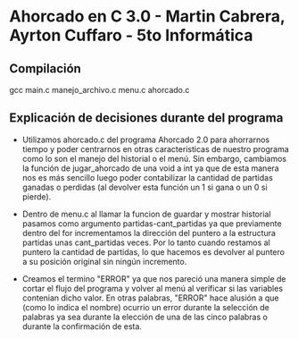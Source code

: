 # Ahorcado en C 3.0 - Martin Cabrera, Ayrton Cuffaro - 5to Informática

## Compilación

gcc main.c manejo_archivo.c menu.c ahorcado.c

## Explicación de decisiones durante del programa

- Utilizamos ahorcado.c del programa Ahorcado 2.0 para ahorrarnos tiempo y poder centrarnos en otras caracteristicas de nuestro programa como lo son el manejo del historial o el menú. Sin embargo, cambiamos la función de jugar_ahorcado de una void a int ya que de esta manera nos es más sencillo luego poder contabilizar la cantidad de partidas ganadas o perdidas (al devolver esta función un 1 si gana o un 0 si pierde).

- Dentro de menu.c al llamar la funcion de guardar y mostrar historial pasamos como argumento partidas-cant_partidas ya que previamente dentro del for incrementamos la dirección del puntero a la estructura partidas unas cant_partidas veces. Por lo tanto cuando restamos al puntero la cantidad de partidas, lo que hacemos es devolver al puntero a su posición original sin ningún incremento.

- Creamos el termino "ERROR" ya que nos pareció una manera simple de cortar el flujo del programa y volver al menú al verificar si las variables contenian dicho valor. En otras palabras, "ERROR" hace alusión a que (como lo indica el nombre) ocurrio un error durante la selección de palabras ya sea durante la elección de una de las cinco palabras o durante la confirmación de esta.
